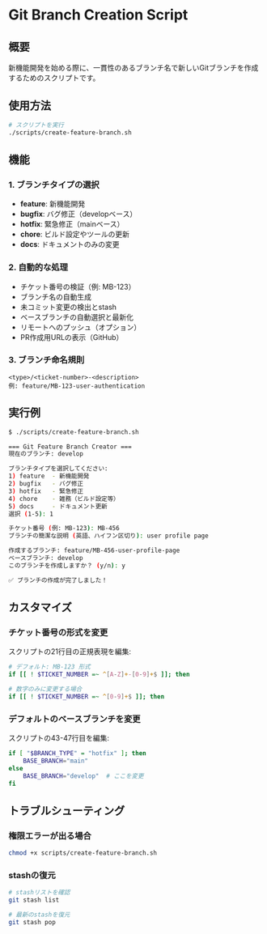 # Git Branch Creation Script

## 概要

新機能開発を始める際に、一貫性のあるブランチ名で新しいGitブランチを作成するためのスクリプトです。

## 使用方法

```bash
# スクリプトを実行
./scripts/create-feature-branch.sh
```

## 機能

### 1. ブランチタイプの選択

- **feature**: 新機能開発
- **bugfix**: バグ修正（developベース）
- **hotfix**: 緊急修正（mainベース）
- **chore**: ビルド設定やツールの更新
- **docs**: ドキュメントのみの変更

### 2. 自動的な処理

- チケット番号の検証（例: MB-123）
- ブランチ名の自動生成
- 未コミット変更の検出とstash
- ベースブランチの自動選択と最新化
- リモートへのプッシュ（オプション）
- PR作成用URLの表示（GitHub）

### 3. ブランチ命名規則

```
<type>/<ticket-number>-<description>
例: feature/MB-123-user-authentication
```

## 実行例

```bash
$ ./scripts/create-feature-branch.sh

=== Git Feature Branch Creator ===
現在のブランチ: develop

ブランチタイプを選択してください:
1) feature  - 新機能開発
2) bugfix   - バグ修正
3) hotfix   - 緊急修正
4) chore    - 雑務（ビルド設定等）
5) docs     - ドキュメント更新
選択 (1-5): 1

チケット番号 (例: MB-123): MB-456
ブランチの簡潔な説明 (英語、ハイフン区切り): user profile page

作成するブランチ: feature/MB-456-user-profile-page
ベースブランチ: develop
このブランチを作成しますか？ (y/n): y

✅ ブランチの作成が完了しました！
```

## カスタマイズ

### チケット番号の形式を変更

スクリプトの21行目の正規表現を編集:

```bash
# デフォルト: MB-123 形式
if [[ ! $TICKET_NUMBER =~ ^[A-Z]+-[0-9]+$ ]]; then

# 数字のみに変更する場合
if [[ ! $TICKET_NUMBER =~ ^[0-9]+$ ]]; then
```

### デフォルトのベースブランチを変更

スクリプトの43-47行目を編集:

```bash
if [ "$BRANCH_TYPE" = "hotfix" ]; then
    BASE_BRANCH="main"
else
    BASE_BRANCH="develop"  # ここを変更
fi
```

## トラブルシューティング

### 権限エラーが出る場合

```bash
chmod +x scripts/create-feature-branch.sh
```

### stashの復元

```bash
# stashリストを確認
git stash list

# 最新のstashを復元
git stash pop
```
